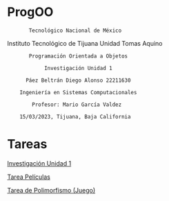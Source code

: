# ProgOO

           Tecnológico Nacional de México

  Instituto Tecnológico de Tijuana Unidad Tomas Aquino

           Programación Orientada a Objetos 

                Investigación Unidad 1

          Páez Beltrán Diego Alonso 22211630

        Ingeniería en Sistemas Computacionales 

            Profesor: Mario García Valdez

        15/03/2023, Tijuana, Baja California

# Tareas

[Investigación Unidad 1](https://github.com/DaigoPaez/ProgOO/tree/main/ParadigmaOO)

[Tarea Películas](https://github.com/DaigoPaez/TareaPeliculas/tree/main/Pelicula)

[Tarea de Polimorfismo (Juego)](https://github.com/DaigoPaez/Juego-Sandia)
